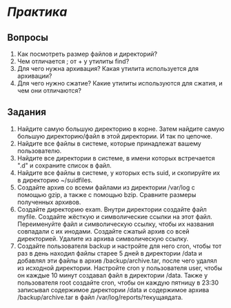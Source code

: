 # *Практика*

## Вопросы

1. Как посмотреть размер файлов и директорий?
2. Чем отличается \; от + у утилиты find?
3. Для чего нужна архивация? Какая утилита используется для архивации?
4. Для чего нужно сжатие? Какие утилиты используются для сжатия, и чем они отличаются?

## Задания

1. Найдите самую большую директорию в корне. Затем найдите самую большую директорию/файл в этой директории. И так по цепочке. 
2. Найдите все файлы в системе, которые принадлежат вашему пользователю. 
3. Найдите все директории в системе, в имени которых встречается ".d" и сохраните список в файл.
4. Найдите все файлы в системе, у которых есть suid, и скопируйте их в директорию ~/suidfiles.
5. Создайте архив со всеми файлами из директории /var/log с помощью gzip, а также с помощью bzip. Сравните размеры полученных архивов.
6. Создайте директорию exam. Внутри директории создайте файл myfile. Создайте жёсткую и символические ссылки на этот файл. Переименуйте файл и символическую ссылку, чтобы их названия совпадали с их инодами. Создайте сжатый архив со всей директорией. Удалите из архива символическую ссылку.
7. Создайте пользователя backup и настройте для него cron, чтобы тот раз в день находил файлы старее 5 дней в директории /data и добавлял эти файлы в архив /backup/archive.tar, после чего удалял из исходной директории. Настройте cron у пользователя user, чтобы он каждые 10 минут создавал файл в директории /data. Также у пользователя root создайте cron, чтобы он каждую пятницу в 23:30 записывал содержимое директории /data и содержимое архива /backup/archive.tar в файл /var/log/reports/текущаядата.